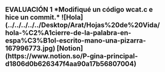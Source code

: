<h2> EVALUACIÓN 1
*Modifiqué un código wcat.c e hice un commit.*
![Hola](../../../../../Desktop/Arat/Hojas%20de%20Vida/hola-%C2%A1cierre-de-la-palabra-en-espa%C3%B1ol-escrito-mano-una-pizarra-167996773.jpg)
[Notion](https://www.notion.so/P-gina-principal-d1806d0b626347f4aa90a17b56807004)
